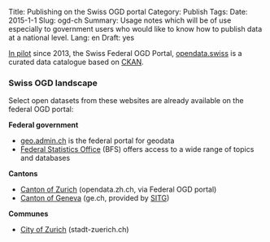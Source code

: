 Title: Publishing on the Swiss OGD portal
Category: Publish
Tags:
Date: 2015-1-1
Slug: ogd-ch
Summary: Usage notes which will be of use especially to government users who would like to know how to publish data at a national level.
Lang: en
Draft: yes


[In pilot](http://opendata.admin.ch) since 2013, the Swiss Federal OGD Portal, [opendata.swiss](http://opendata.swiss) is a curated data catalogue based on [CKAN](http://ckan.org).

### Swiss OGD landscape

Select open datasets from these websites are already available on the federal OGD portal:

**Federal government**

- [geo.admin.ch](http://www.geo.admin.ch/) is the federal portal for geodata
- [Federal Statistics Office](http://www.bfs.admin.ch/bfs/portal/de/index/infothek/index.html) (BFS) offers access to a wide range of topics and databases

**Cantons**

- [Canton of Zurich](http://opendata.zh.ch/) (opendata.zh.ch, via Federal OGD portal)
- [Canton of Geneva](http://ge.ch/sitg/donnees) (ge.ch, provided by [SITG](http://ge.ch/sitg))

**Communes**

- [City of Zurich](http://data.stadt-zuerich.ch/content/portal/de/index/ogd.html) (stadt-zuerich.ch)
